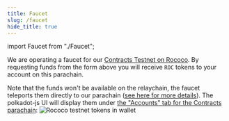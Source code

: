 ```yaml
---
title: Faucet
slug: /faucet
hide_title: true
---
```


import Faucet from "./Faucet";

<Faucet/>

We are operating a faucet for our [Contracts Testnet on Rococo](/testnet).
By requesting funds from the form above you will receive `ROC`
tokens to your account on this parachain.

Note that the funds won't be available on the relaychain, the faucet teleports
them  directly to our parachain ([see here for more details](/testnet)).
The polkadot-js UI will display them under [the "Accounts" tab for the Contracts parachain](https://polkadot.js.org/apps/?rpc=wss%3A%2F%2Frococo-contracts-rpc.polkadot.io#/accounts):
<img src="/img/roc-in-wallet.png" alt="Rococo testnet tokens in wallet" />

